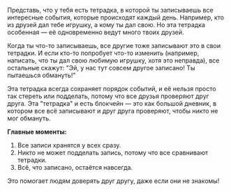 Представь, что у тебя есть тетрадка, в которой ты записываешь все интересные события, которые происходят каждый день. Например, кто из друзей дал тебе игрушку, а кому ты дал свою. Но эта тетрадка особенная — её одновременно ведут много твоих друзей.

Когда ты что-то записываешь, все другие тоже записывают это в свои тетрадки. И если кто-то попробует что-то изменить (например, написать, что ты дал свою любимую игрушку, хотя это неправда), все остальные скажут: "Эй, у нас тут совсем другое записано! Ты пытаешься обмануть!"

Эта тетрадка всегда сохраняет порядок событий, и её нельзя просто так стереть или подделать, потому что все друзья проверяют друг друга. Эта "тетрадка" и есть блокчейн — это как большой дневник, в котором все всё записывают и друг друга проверяют, чтобы никто не мог обмануть.

**Главные моменты:**

1. Все записи хранятся у всех сразу.
2. Никто не может подделать запись, потому что все сравнивают тетрадки.
3. Всё, что записано, остаётся навсегда.

Это помогает людям доверять друг другу, даже если они не знакомы!

